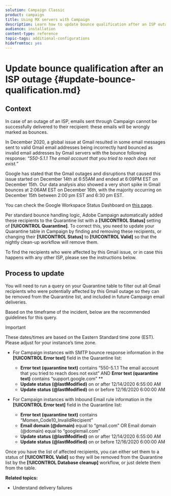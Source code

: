 ```yaml
---
solution: Campaign Classic
product: campaign
title: Using MX servers with Campaign
description: Learn how to update bounce qualification after an ISP outage.
audience: installation
content-type: reference
topic-tags: additional-configurations
hidefromtoc: yes
---
```


# Update bounce qualification after an ISP outage {#update-bounce-qualification.md}

## Context

In case of an outage of an ISP,  emails sent through Campaign cannot be successfully delivered to their recipient: these emails will be wrongly marked as bounces. 

In December 2020, a global issue at Gmail resulted in some email messages sent to valid Gmail email addresses being incorrectly hard bounced as invalid email addresses by Gmail servers with the bounce following response: *“550-5.1.1 The email account that you tried to reach does not exist.”*

Google has stated that the Gmail outages and disruptions that caused this issue started on December 14th at 6:55AM and ended at 6:09PM EST on December 15th. Our data analysis also showed a very short spike in Gmail bounces at 2:06AM EST on December 16th, with the majority occurring on December 15th between 2:00 pm EST and 6:30 pm EST.

You can check the Google Workspace Status Dashboard on [this page](https://www.google.com/appsstatus#hl=en&v=status).

Per standard bounce handling logic, Adobe Campaign automatically added these recipients to the Quarantine list with a **[!UICONTROL Status]** setting of **[!UICONTROL Quarantine]**. To correct this, you need to update your Quarantine table in Campaign by finding and removing these recipients, or changing their **[!UICONTROL Status]** to **[!UICONTROL Valid]** so that the nightly clean-up workflow will remove them. 

To find the recipients who were affected by this Gmail issue, or in case this happens with any other ISP, please see the instructions below.

## Process to update

You will need to run a query on your Quarantine table to filter out all Gmail recipients who were potentially affected by this Gmail outage so they can be removed from the Quarantine list, and included in future Campaign email deliveries.

Based on the timeframe of the incident, below are the recommended guidelines for this query.

>[!IMPORTANT]
>
>These dates/times are based on the Eastern Standard time zone (EST). Please adjust for your instance’s time zone.

* For Campaign instances with SMTP bounce response information in the **[!UICONTROL Error text]** field in the Quarantine list:

    * **Error text (quarantine text)** contains “550-5.1.1 The email account that you tried to reach does not exist” AND **Error text (quarantine text)** contains “support.google.com” **
    * **Update status (@lastModified)** on or after 12/14/2020 6:55:00 AM  
    * **Update status (@lastModified)** on or before 12/16/2020 6:00:00 AM

* For Campaign instances with Inbound Email rule information in the **[!UICONTROL Error text]** field in the Quarantine list:

    * **Error text (quarantine text)** contains “Momen_Code10_InvalidRecipient”
    * **Email domain (@domain)** equal to “gmail.com” OR Email domain (@domain) equal to “googlemail.com”
    * **Update status (@lastModified)** on or after 12/14/2020 6:55:00 AM  
    * **Update status (@lastModified)** on or before 12/16/2020 6:00:00 AM

Once you have the list of affected recipients, you can either set them to a status of **[!UICONTROL Valid]** so they will be removed from the Quarantine list by the **[!UICONTROL Database cleanup]** workflow, or just delete them from the table.

**Related topics:**
* Understand delivery failures

